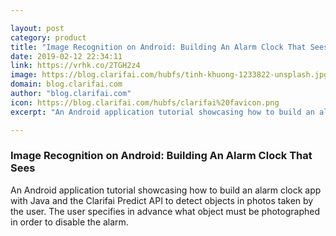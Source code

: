 ```yaml
---

layout: post
category: product
title: "Image Recognition on Android: Building An Alarm Clock That Sees"
date: 2019-02-12 22:34:11
link: https://vrhk.co/2TGH2z4
image: https://blog.clarifai.com/hubfs/tinh-khuong-1233822-unsplash.jpg#keepProtocol
domain: blog.clarifai.com
author: "blog.clarifai.com"
icon: https://blog.clarifai.com/hubfs/clarifai%20favicon.png
excerpt: "An Android application tutorial showcasing how to build an alarm clock app with Java and the Clarifai Predict API to detect objects in photos taken by the user. The user specifies in advance what object must be photographed in order to disable the alarm."

---
```


### Image Recognition on Android: Building An Alarm Clock That Sees

An Android application tutorial showcasing how to build an alarm clock app with Java and the Clarifai Predict API to detect objects in photos taken by the user. The user specifies in advance what object must be photographed in order to disable the alarm.